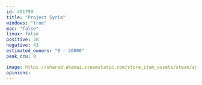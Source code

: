 ```yaml
---
id: 491790
title: "Project Syria"
windows: "true"
mac: "false"
linux: false
positive: 28
negative: 43
estimated_owners: "0 - 20000"
peak_ccu: 0

image: https://shared.akamai.steamstatic.com/store_item_assets/steam/apps/491790/header.jpg?t=1547083364
opinions:
---
```

